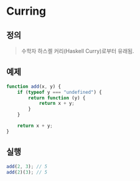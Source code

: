 # Curring

## 정의
>수학자 하스켈 커리(Haskell Curry)로부터 유래됨.

## 예제
```js
function add(x, y) {
    if (typeof y === "undefined") {
        return function (y) {
            return x + y;
        }
    }

    return x + y;
}
```

## 실행
```js
add(2, 3); // 5
add(2)(3); // 5
```